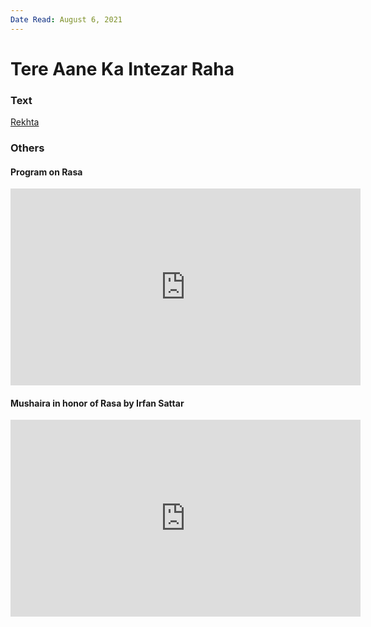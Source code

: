 ```yaml
---
Date Read: August 6, 2021
---
```


# Tere Aane Ka Intezar Raha

### Text
[Rekhta](https://www.rekhta.org/ghazals/tere-aane-kaa-intizaar-rahaa-rasa-chughtai-ghazals?lang=ur)

### Others

#### Program on Rasa

<iframe width="560" height="315" src="https://www.youtube.com/embed/l0ucXwgL5Uc" title="YouTube video player" frameborder="0" allow="accelerometer; autoplay; clipboard-write; encrypted-media; gyroscope; picture-in-picture" allowfullscreen></iframe>

#### Mushaira in honor of Rasa by Irfan Sattar

<iframe width="560" height="315" src="https://www.youtube.com/embed/eqlJdfK949A&t=3916s" title="YouTube video player" frameborder="0" allow="accelerometer; autoplay; clipboard-write; encrypted-media; gyroscope; picture-in-picture" allowfullscreen></iframe>

